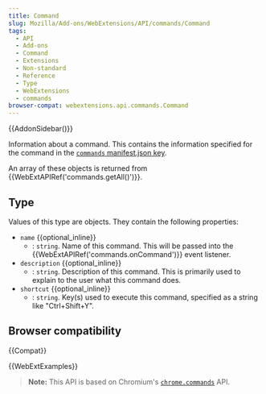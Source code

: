 ```yaml
---
title: Command
slug: Mozilla/Add-ons/WebExtensions/API/commands/Command
tags:
  - API
  - Add-ons
  - Command
  - Extensions
  - Non-standard
  - Reference
  - Type
  - WebExtensions
  - commands
browser-compat: webextensions.api.commands.Command
---
```


{{AddonSidebar()}}

Information about a command. This contains the information specified for the command in the [`commands` manifest.json key](/en-US/docs/Mozilla/Add-ons/WebExtensions/manifest.json/commands).

An array of these objects is returned from {{WebExtAPIRef('commands.getAll()')}}.

## Type

Values of this type are objects. They contain the following properties:

- `name` {{optional_inline}}
  - : `string`. Name of this command. This will be passed into the {{WebExtAPIRef('commands.onCommand')}} event listener.
- `description` {{optional_inline}}
  - : `string`. Description of this command. This is primarily used to explain to the user what this command does.
- `shortcut` {{optional_inline}}
  - : `string`. Key(s) used to execute this command, specified as a string like "Ctrl+Shift+Y".

## Browser compatibility

{{Compat}}

{{WebExtExamples}}

> **Note:** This API is based on Chromium's [`chrome.commands`](https://developer.chrome.com/docs/extensions/reference/commands/) API.
